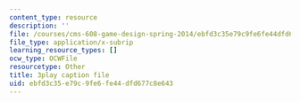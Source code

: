```yaml
---
content_type: resource
description: ''
file: /courses/cms-608-game-design-spring-2014/ebfd3c35e79c9fe6fe44dfd677c8e643_1506662.srt
file_type: application/x-subrip
learning_resource_types: []
ocw_type: OCWFile
resourcetype: Other
title: 3play caption file
uid: ebfd3c35-e79c-9fe6-fe44-dfd677c8e643
---
```

